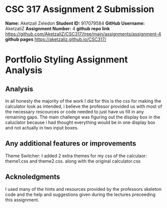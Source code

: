 # CSC 317 Assignment 2 Submission

**Name:** Aketzali Zeledon 
**Student ID:** 917079584
**GitHub Username:** AketzaliZ
**Assignment Number:** 4
**github repo link** https://github.com/AketzaliZ/CSC317/tree/main/assignments/assignment-4
**github pages**  https://aketzaliz.github.io/CSC317/

# Portfolio Styling Assignment Analysis

## Analysis
In all honesty the majority of the work I did for this is the css for making the calculator look as intended, i believe the professor provided us with most of the necessary rescources or code needed to just have us fill in any remaining gaps. The main challenge was figuring out the display box in the caluclator because i had thought everything would be in one display box and not actually in two input boxes.


##  Any additional features or improvements
Theme Switcher:
I added 2 extra themes for my css of the calculaor: theme1.css and theme2.css. along with the original calculator.css

## Acknoledgments
I used many of the hints and resources provided by the professors skeleton code and the help and suggestions given during the lectures preceeding this assignment.